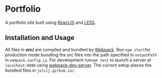 # Portfolio
A portfolio site built using [ReactJS](https://facebook.github.io/react/) and [LESS](http://lesscss.org).
## Installation and Usage
All files in <b>src/</b> are compiled and bundled by [Webpack](https://webpack.github.io). Run ```npm start```for production mode bundling the src files into the path specified in ```outputPath``` in ```webpack.config.js```. For development run```npm test``` to launch a server at ```localhost:8080``` using [webpack-dev-server](https://webpack.github.io/docs/webpack-dev-server.html). The current setup places the bundled files in ```jolilj.github.io/```.